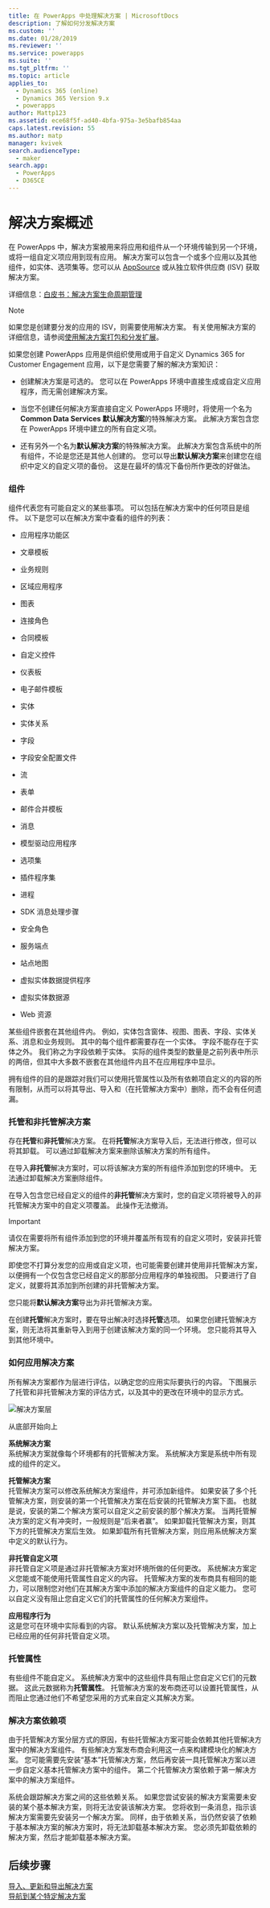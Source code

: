 ```yaml
---
title: 在 PowerApps 中处理解决方案 | MicrosoftDocs
description: 了解如何分发解决方案
ms.custom: ''
ms.date: 01/28/2019
ms.reviewer: ''
ms.service: powerapps
ms.suite: ''
ms.tgt_pltfrm: ''
ms.topic: article
applies_to:
  - Dynamics 365 (online)
  - Dynamics 365 Version 9.x
  - powerapps
author: Mattp123
ms.assetid: ece68f5f-ad40-4bfa-975a-3e5bafb854aa
caps.latest.revision: 55
ms.author: matp
manager: kvivek
search.audienceType:
  - maker
search.app:
  - PowerApps
  - D365CE
---
```

   
# <a name="solutions-overview"></a>解决方案概述  

  在 PowerApps 中，解决方案被用来将应用和组件从一个环境传输到另一个环境，或将一组自定义项应用到现有应用。 解决方案可以包含一个或多个应用以及其他组件，如实体、选项集等。您可以从 [AppSource](https://appsource.microsoft.com/) 或从独立软件供应商 (ISV) 获取解决方案。
  
详细信息：[白皮书：解决方案生命周期管理](https://www.microsoft.com/en-us/download/details.aspx?id=57777)  
  
> [!NOTE]
>  如果您是创建要分发的应用的 ISV，则需要使用解决方案。 有关使用解决方案的详细信息，请参阅[使用解决方案打包和分发扩展](https://msdn.microsoft.com/library/gg334530.aspx)。  
  
 如果您创建 PowerApps 应用是供组织使用或用于自定义 Dynamics 365 for Customer Engagement 应用，以下是您需要了解的解决方案知识：  
  
-   创建解决方案是可选的。 您可以在 PowerApps 环境中直接生成或自定义应用程序，而无需创建解决方案。  
  
-   当您不创建任何解决方案直接自定义 PowerApps 环境时，将使用一个名为 **Common Data Services 默认解决方案**的特殊解决方案。 此解决方案包含您在 PowerApps 环境中建立的所有自定义项。  
  
-   还有另外一个名为**默认解决方案**的特殊解决方案。 此解决方案包含系统中的所有组件，不论是您还是其他人创建的。 您可以导出**默认解决方案**来创建您在组织中定义的自定义项的备份。 这是在最坏的情况下备份所作更改的好做法。  
  
<a name="BKMK_SolutionComponents"></a>   
### <a name="components"></a>组件  
 组件代表您有可能自定义的某些事项。 可以包括在解决方案中的任何项目是组件。 以下是您可以在解决方案中查看的组件的列表：  
  
-   应用程序功能区  
  
-   文章模板  
  
-   业务规则  

-   区域应用程序 
  
-   图表  
  
-   连接角色  
  
-   合同模板  
 
-   自定义控件
  
-   仪表板  
  
-   电子邮件模板  
  
-   实体  
  
-   实体关系  
  
-   字段  
  
-   字段安全配置文件  

-   流
  
-   表单  
  
-   邮件合并模板  
  
-   消息  

-   模型驱动应用程序
  
-   选项集  
  
-   插件程序集  
  
-   进程  
  
-   SDK 消息处理步骤  
  
-   安全角色  
  
-   服务端点  
  
-   站点地图  

-   虚拟实体数据提供程序

-   虚拟实体数据源
  
-   Web 资源  
  
 某些组件嵌套在其他组件内。 例如，实体包含窗体、视图、图表、字段、实体关系、消息和业务规则。 其中的每个组件都需要存在一个实体。 字段不能存在于实体之外。 我们称之为字段依赖于实体。 实际的组件类型的数量是之前列表中所示的两倍，但其中大多数不嵌套在其他组件内且不在应用程序中显示。  
  
 拥有组件的目的是跟踪对我们可以使用托管属性以及所有依赖项自定义的内容的所有限制，从而可以将其导出、导入和（在托管解决方案中）删除，而不会有任何遗漏。  
  
<a name="BKMK_ManagedAndUnmanagedSolutions"></a>   
### <a name="managed-and-unmanaged-solutions"></a>托管和非托管解决方案  
 存在**托管**和**非托管**解决方案。 在将**托管**解决方案导入后，无法进行修改，但可以将其卸载。 可以通过卸载解决方案来删除该解决方案的所有组件。  
  
 在导入**非托管**解决方案时，可以将该解决方案的所有组件添加到您的环境中。 无法通过卸载解决方案删除组件。  
  
 在导入包含您已经自定义的组件的**非托管**解决方案时，您的自定义项将被导入的非托管解决方案中的自定义项覆盖。 此操作无法撤消。  
  
> [!IMPORTANT]
>  请仅在需要将所有组件添加到您的环境并覆盖所有现有的自定义项时，安装非托管解决方案。  
  
 即使您不打算分发您的应用或自定义项，也可能需要创建并使用非托管解决方案，以便拥有一个仅包含您已经自定义的那部分应用程序的单独视图。 只要进行了自定义，就要将其添加到所创建的非托管解决方案。  
  
 您只能将**默认解决方案**导出为非托管解决方案。  
  
 在创建**托管**解决方案时，要在导出解决时选择**托管**选项。 如果您创建托管解决方案，则无法将其重新导入到用于创建该解决方案的同一个环境。 您只能将其导入到其他环境中。  
  
<a name="BKMK_HowSolutionsAreApplied"></a>   
### <a name="how-solutions-are-applied"></a>如何应用解决方案  
 所有解决方案都作为层进行评估，以确定您的应用实际要执行的内容。 下图展示了托管和非托管解决方案的评估方式，以及其中的更改在环境中的显示方式。  
  
 ![解决方案层](media/solution-layering.png "解决方案层")  
  
 从底部开始向上  
  
 **系统解决方案**  
 系统解决方案就像每个环境都有的托管解决方案。 系统解决方案是系统中所有现成的组件的定义。  
  
 **托管解决方案**  
 托管解决方案可以修改系统解决方案组件，并可添加新组件。 如果安装了多个托管解决方案，则安装的第一个托管解决方案在后安装的托管解决方案下面。 也就是说，安装的第二个解决方案可以自定义之前安装的那个解决方案。 当两托管解决方案的定义有冲突时，一般规则是“后来者赢”。 如果卸载托管解决方案，则其下方的托管解决方案后生效。 如果卸载所有托管解决方案，则应用系统解决方案中定义的默认行为。  
  
 **非托管自定义项**  
 非托管自定义项是通过非托管解决方案对环境所做的任何更改。 系统解决方案定义您能或不能使用托管属性自定义的内容。 托管解决方案的发布商具有相同的能力，可以限制您对他们在其解决方案中添加的解决方案组件的自定义能力。 您可以自定义没有阻止您自定义它们的托管属性的任何解决方案组件。  
  
 **应用程序行为**  
 这是您可在环境中实际看到的内容。 默认系统解决方案以及托管解决方案，加上已经应用的任何非托管自定义项。  
  
<a name="BKMK_ManagedProperties"></a>   
### <a name="managed-properties"></a>托管属性  
 有些组件不能自定义。 系统解决方案中的这些组件具有阻止您自定义它们的元数据。 这此元数据称为**托管属性**。 托管解决方案的发布商还可以设置托管属性，从而阻止您通过他们不希望您采用的方式来自定义其解决方案。  
  
<a name="BKMK_Dependencies"></a>   
### <a name="solution-dependencies"></a>解决方案依赖项  
 由于托管解决方案分层方式的原因，有些托管解决方案可能会依赖其他托管解决方案中的解决方案组件。 有些解决方案发布商会利用这一点来构建模块化的解决方案。 您可能需要先安装“基本”托管解决方案，然后再安装一具托管解决方案以进一步自定义基本托管解决方案中的组件。 第二个托管解决方案依赖于第一解决方案中的解决方案组件。  
  
 系统会跟踪解决方案之间的这些依赖关系。 如果您尝试安装的解决方案需要未安装的某个基本解决方案，则将无法安装该解决方案。 您将收到一条消息，指示该解决方案需要先安装另一个解决方案。 同样，由于依赖关系，当仍然安装了依赖于基本解决方案的解决方案时，将无法卸载基本解决方案。 您必须先卸载依赖的解决方案，然后才能卸载基本解决方案。  
  
  
## <a name="next-steps"></a>后续步骤  
[导入、更新和导出解决方案](import-update-export-solutions.md) <br/>
[导航到某个特定解决方案](navigate-specific-solution.md)
 
